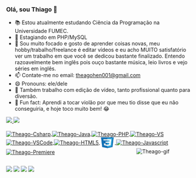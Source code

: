 ### Olá, sou Thiago 👋

- 📚 Estou atualmente estudando Ciência da Programação na Universidade FUMEC.
- 🤔 Estagiando em PHP/MySQL
- 💬 Sou muito focado e gosto de aprender coisas novas, meu hobby/trabalho/freelance é editar vídeos e eu acho MUITO satisfatório ver um trabalho em que você se dedicou bastante finalizado. Entendo razoavelmente bem inglês pois ouço bastante música, leio livros e vejo séries em inglês.
- 📫 Contate-me no email: theagohen001@gmail.com
- 😄 Pronouns: ele/dele
- 🥰 Também trabalho com edição de vídeo, tanto profissional quanto para diversão.
- 🌱 Fun fact: Aprendi a tocar violão por que meu tio disse que eu não conseguiria, e hoje toco muito bem! 😂
<div>
  <a href="https://github.com/thetheago">
  <img height="150em" src="https://github-readme-stats.vercel.app/api?username=thetheago&show_icons=true&theme=radical&include_all_commits=true&count_private=true"/>
  <img height="150em" src="https://github-readme-stats.vercel.app/api/top-langs/?username=thetheago&layout=compact&langs_count=7&theme=radical"/>
</div>
  
<div style="display: inline_block"><br>
  <img align="center" alt="Theago-Csharp" height="30" width="40" src="https://cdn.jsdelivr.net/gh/devicons/devicon/icons/csharp/csharp-original.svg">
  <img align="center" alt="Theago-Java" height="30" width="40" src="https://cdn.jsdelivr.net/gh/devicons/devicon/icons/java/java-original.svg">
  <img align="center" alt="Theago-PHP" height="30" width="40" src="https://cdn.jsdelivr.net/gh/devicons/devicon/icons/php/php-original.svg">
  <img align="center" alt="Theago-VS" height="30" width="40" src="https://cdn.jsdelivr.net/gh/devicons/devicon/icons/visualstudio/visualstudio-plain.svg">
  <img align="center" alt="Theago-VSCode" height="30" width="40" src="https://cdn.jsdelivr.net/gh/devicons/devicon/icons/vscode/vscode-original.svg">
  <img align="center" alt="Theago-HTML5" height="30" width="40" src="https://cdn.jsdelivr.net/gh/devicons/devicon/icons/html5/html5-original.svg">
  <img align="center" alt="Theago-CSS" height="30" width="40" src="https://raw.githubusercontent.com/devicons/devicon/master/icons/css3/css3-original.svg">
  <img align="center" alt="Theago-Javascript" height="30" width="40" src="https://cdn.jsdelivr.net/gh/devicons/devicon/icons/javascript/javascript-original.svg">
  <img align="center" alt="Theago-Premiere" height="30" width="40" src="https://cdn.jsdelivr.net/gh/devicons/devicon/icons/premierepro/premierepro-original.svg">
  <img align="right" alt="Theago-gif" height="120" width="150" src="https://media.discordapp.net/attachments/751300018505252935/882629315827744828/eugif.gif?width=523&height=476">
</div>
  
  ##
<div> 
  <a href="https://www.youtube.com/Theago" target="_blank"><img src="https://img.shields.io/badge/YouTube-FF0000?style=for-the-badge&logo=youtube&logoColor=white" target="_blank"></a>
  <a href="https://instagram.com/the_theago" target="_blank"><img src="https://img.shields.io/badge/-Instagram-%23E4405F?style=for-the-badge&logo=instagram&logoColor=white" target="_blank"></a>
  <a href = "mailto:theagohen001@gmail.com"><img src="https://img.shields.io/badge/-Gmail-%23333?style=for-the-badge&logo=gmail&logoColor=white" target="_blank"></a>
  <a href="https://www.linkedin.com/in/thetheago" target="_blank"><img src="https://img.shields.io/badge/-LinkedIn-%230077B5?style=for-the-badge&logo=linkedin&logoColor=white" target="_blank"></a>
</div>
